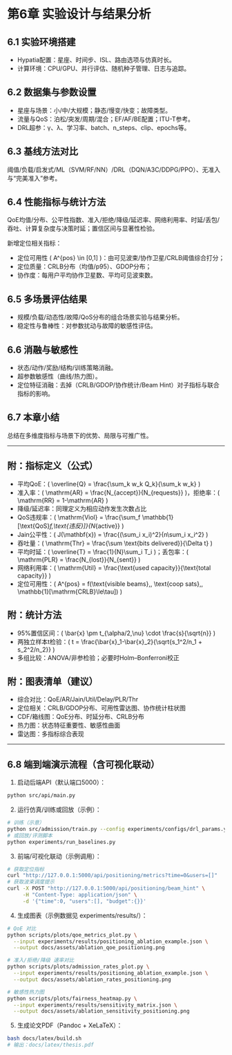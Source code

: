 # 第6章 实验设计与结果分析

## 6.1 实验环境搭建

- Hypatia配置：星座、时间步、ISL、路由选项与仿真时长。
- 计算环境：CPU/GPU、并行评估、随机种子管理、日志与追踪。

## 6.2 数据集与参数设置

- 星座与场景：小/中/大规模；静态/慢变/快变；故障类型。
- 流量与QoS：泊松/突发/周期/混合；EF/AF/BE配置；ITU-T参考。
- DRL超参：γ、λ、学习率、batch、n_steps、clip、epochs等。

## 6.3 基线方法对比

阈值/负载/启发式/ML（SVM/RF/NN）/DRL（DQN/A3C/DDPG/PPO）、无准入与“完美准入”参考。

## 6.4 性能指标与统计方法

QoE均值/分布、公平性指数、准入/拒绝/降级/延迟率、网络利用率、时延/丢包/吞吐、计算复杂度与决策时延；置信区间与显著性检验。

新增定位相关指标：
- 定位可用性 \( A^{pos} \in [0,1] \)：由可见波束/协作卫星/CRLB阈值综合打分；
- 定位质量：CRLB分布（均值/p95）、GDOP分布；
- 协作度：每用户平均协作卫星数、平均可见波束数。

## 6.5 多场景评估结果

- 规模/负载/动态性/故障/QoS分布的组合场景实验与结果分析。
- 稳定性与鲁棒性：对参数扰动与故障的敏感性评估。

## 6.6 消融与敏感性

- 状态/动作/奖励/结构/训练策略消融。
- 超参数敏感性（曲线/热力图）。
- 定位特征消融：去掉（CRLB/GDOP/协作统计/Beam Hint）对子指标与联合指标的影响。

## 6.7 本章小结

总结在多维度指标与场景下的优势、局限与可推广性。

---

## 附：指标定义（公式）
- 平均QoE：\( \overline{Q} = \frac{\sum_k w_k Q_k}{\sum_k w_k} \)
- 准入率：\( \mathrm{AR} = \frac{N_{accept}}{N_{requests}} \)，拒绝率：\( \mathrm{RR} = 1-\mathrm{AR} \)
- 降级/延迟率：同理定义为相应动作发生次数占比
- QoS违规率：\( \mathrm{Viol} = \frac{\sum_f \mathbb{1}[\text{QoS}_f\,\text{违反}]}{N_{active}} \)
- Jain公平性：\( J(\mathbf{x}) = \frac{(\sum_i x_i)^2}{n\sum_i x_i^2} \)
- 吞吐量：\( \mathrm{Thr} = \frac{\sum \text{bits delivered}}{\Delta t} \)
- 平均时延：\( \overline{T} = \frac{1}{N}\sum_i T_i \)；丢包率：\( \mathrm{PLR} = \frac{N_{lost}}{N_{sent}} \)
- 网络利用率：\( \mathrm{Util} = \frac{\text{used capacity}}{\text{total capacity}} \)
- 定位可用性：\( A^{pos} = f(\text{visible beams},\, \text{coop sats},\, \mathbb{1}[\mathrm{CRLB}\le\tau]) \)

## 附：统计方法
- 95%置信区间：\( \bar{x} \pm t_{\alpha/2,\nu} \cdot \frac{s}{\sqrt{n}} \)
- 两独立样本t检验：\( t = \frac{\bar{x}_1-\bar{x}_2}{\sqrt{s_1^2/n_1 + s_2^2/n_2}} \)
- 多组比较：ANOVA/非参检验；必要时Holm–Bonferroni校正

## 附：图表清单（建议）
- 综合对比：QoE/AR/Jain/Util/Delay/PLR/Thr
- 定位相关：CRLB/GDOP分布、可用性雷达图、协作统计柱状图
- CDF/箱线图：QoE分布、时延分布、CRLB分布
- 热力图：状态特征重要性、敏感性曲面
- 雷达图：多指标综合表现

---

## 6.8 端到端演示流程（含可视化联动）

1) 启动后端API（默认端口5000）：
```bash
python src/api/main.py
```

2) 运行仿真/训练或回放（示例）：
```bash
# 训练（示意）
python src/admission/train.py --config experiments/configs/drl_params.yaml
# 或回放/评测脚本
python experiments/run_baselines.py
```

3) 前端/可视化联动（示例调用）：
```bash
# 获取定位指标
curl "http://127.0.0.1:5000/api/positioning/metrics?time=0&users=[]"
# 获取波束调度提示
curl -X POST "http://127.0.0.1:5000/api/positioning/beam_hint" \
     -H "Content-Type: application/json" \
     -d '{"time":0, "users":[], "budget":{}}'
```

4) 生成图表（示例数据见 experiments/results/）：
```bash
# QoE 对比
python scripts/plots/qoe_metrics_plot.py \
  --input experiments/results/positioning_ablation_example.json \
  --output docs/assets/ablation_qoe_positioning.png

# 准入/拒绝/降级 速率对比
python scripts/plots/admission_rates_plot.py \
  --input experiments/results/positioning_ablation_example.json \
  --output docs/assets/ablation_rates_positioning.png

# 敏感性热力图
python scripts/plots/fairness_heatmap.py \
  --input experiments/results/sensitivity_matrix.json \
  --output docs/assets/ablation_sensitivity_positioning.png
```

5) 生成论文PDF（Pandoc + XeLaTeX）：
```bash
bash docs/latex/build.sh
# 输出：docs/latex/thesis.pdf
```
